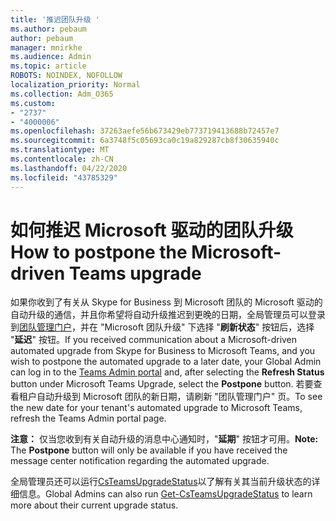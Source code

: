 ```yaml
---
title: '推迟团队升级 '
ms.author: pebaum
author: pebaum
manager: mnirkhe
ms.audience: Admin
ms.topic: article
ROBOTS: NOINDEX, NOFOLLOW
localization_priority: Normal
ms.collection: Adm_O365
ms.custom:
- "2737"
- "4000006"
ms.openlocfilehash: 37263aefe56b673429eb773719413688b72457e7
ms.sourcegitcommit: 6a3748f5c05693ca0c19a829287cb8f30635940c
ms.translationtype: MT
ms.contentlocale: zh-CN
ms.lasthandoff: 04/22/2020
ms.locfileid: "43785329"
---
```

# <a name="how-to-postpone-the-microsoft-driven-teams-upgrade"></a><span data-ttu-id="a249e-102">如何推迟 Microsoft 驱动的团队升级</span><span class="sxs-lookup"><span data-stu-id="a249e-102">How to postpone the Microsoft-driven Teams upgrade</span></span>

<span data-ttu-id="a249e-103">如果你收到了有关从 Skype for Business 到 Microsoft 团队的 Microsoft 驱动的自动升级的通信，并且你希望将自动升级推迟到更晚的日期，全局管理员可以登录到[团队管理门户](https://admin.teams.microsoft.com/dashboard)，并在 "Microsoft 团队升级" 下选择 "**刷新状态**" 按钮后，选择 "**延迟**" 按钮。</span><span class="sxs-lookup"><span data-stu-id="a249e-103">If you received communication about a Microsoft-driven automated upgrade from Skype for Business to Microsoft Teams, and you wish to postpone the automated upgrade to a later date, your Global Admin can log in to the [Teams Admin portal](https://admin.teams.microsoft.com/dashboard) and, after selecting the **Refresh Status** button under Microsoft Teams Upgrade, select the **Postpone** button.</span></span> <span data-ttu-id="a249e-104">若要查看租户自动升级到 Microsoft 团队的新日期，请刷新 "团队管理门户" 页。</span><span class="sxs-lookup"><span data-stu-id="a249e-104">To see the new date for your tenant's automated upgrade to Microsoft Teams, refresh the Teams Admin portal page.</span></span>

<span data-ttu-id="a249e-105">**注意：** 仅当您收到有关自动升级的消息中心通知时，"**延期**" 按钮才可用。</span><span class="sxs-lookup"><span data-stu-id="a249e-105">**Note:** The **Postpone** button will only be available if you have received the message center notification regarding the automated upgrade.</span></span> 

<span data-ttu-id="a249e-106">全局管理员还可以运行[CsTeamsUpgradeStatus](https://docs.microsoft.com/powershell/module/skype/get-csteamsupgradestatus?view=skype-ps)以了解有关其当前升级状态的详细信息。</span><span class="sxs-lookup"><span data-stu-id="a249e-106">Global Admins can also run [Get-CsTeamsUpgradeStatus](https://docs.microsoft.com/powershell/module/skype/get-csteamsupgradestatus?view=skype-ps) to learn more about their current upgrade status.</span></span>
